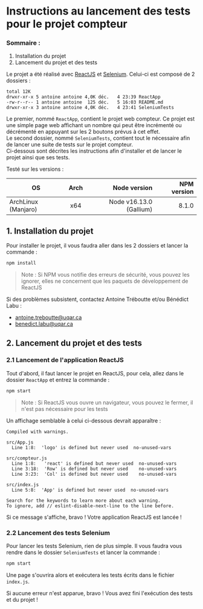 # Instructions au lancement des tests pour le projet compteur

### Sommaire :
1. Installation du projet
2. Lancement du projet et des tests


Le projet a été réalisé avec [ReactJS](https://fr.reactjs.org/) et [Selenium](https://www.selenium.dev/).
Celui-ci est composé de 2 dossiers :
```
total 12K
drwxr-xr-x 5 antoine antoine 4,0K déc.   4 23:39 ReactApp
-rw-r--r-- 1 antoine antoine  125 déc.   5 16:03 README.md
drwxr-xr-x 3 antoine antoine 4,0K déc.   4 23:41 SeleniumTests
```

Le premier, nommé `ReactApp`, contient le projet web compteur. Ce projet est une simple page web affichant un nombre qui peut être incrémenté ou décrémenté en appuyant sur les 2 boutons prévus à cet effet.  
Le second dossier, nommé `SeleniumTests`, contient tout le nécessaire afin de lancer une suite de tests sur le projet compteur.   
Ci-dessous sont décrites les instructions afin d'installer et de lancer le projet ainsi que ses tests.

Testé sur les versions :

| OS                  | Arch          | Node version            | NPM version            |
| --------------------|:-------------:| -----------------------:|-----------------------:|
| ArchLinux (Manjaro) | x64           | Node v16.13.0 (Gallium) | 8.1.0                  |

## 1. Installation du projet
Pour installer le projet, il vous faudra aller dans les 2 dossiers et lancer la commande :
```bash
npm install
```

> Note : Si NPM vous notifie des erreurs de sécurité, vous pouvez les ignorer, elles ne concernent que les paquets de développement de ReactJS

Si des problèmes subsistent, contactez Antoine Tréboutte et/ou Bénédict Labu :
- antoine.treboutte@uqar.ca
- benedict.labu@uqar.ca

## 2. Lancement du projet et des tests
### 2.1 Lancement de l'application ReactJS
Tout d'abord, il faut lancer le projet en ReactJS, pour cela, allez dans le dossier `ReactApp` et entrez la commande :
```bash
npm start
```

> Note : Si ReactJS vous ouvre un navigateur, vous pouvez le fermer, il n'est pas nécessaire pour les tests

Un affichage semblable à celui ci-dessous devrait apparaître :
```
Compiled with warnings.

src/App.js
  Line 1:8:  'logo' is defined but never used  no-unused-vars

src/compteur.js
  Line 1:8:   'react' is defined but never used  no-unused-vars
  Line 3:18:  'Row' is defined but never used    no-unused-vars
  Line 3:23:  'Col' is defined but never used    no-unused-vars

src/index.js
  Line 5:8:  'App' is defined but never used  no-unused-vars

Search for the keywords to learn more about each warning.
To ignore, add // eslint-disable-next-line to the line before.

```

Si ce message s'affiche, bravo ! Votre application ReactJS est lancée !

### 2.2 Lancement des tests Selenium

Pour lancer les tests Selenium, rien de plus simple. Il vous faudra vous rendre dans le dossier `SeleniumTests` et lancer la commande :

```bash
npm start
```

Une page s'ouvrira alors et exécutera les tests écrits dans le fichier `index.js`.

Si aucune erreur n'est apparue, bravo ! Vous avez fini l'exécution des tests et du projet !
